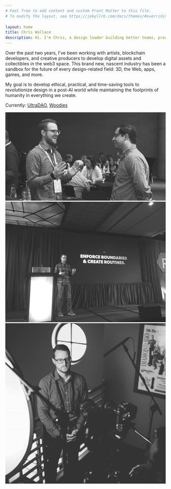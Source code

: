 ```yaml
---
# Feel free to add content and custom Front Matter to this file.
# To modify the layout, see https://jekyllrb.com/docs/themes/#overriding-theme-defaults

layout: home
title: Chris Wallace
description: Hi. I'm Chris, a design leader building better teams, processes, and products with emerging technology (like artificial intelligence, blockchain, and AR/VR).
---
```


<p class="fade-in-element">Over the past two years, I've been working with artists, blockchain developers, and creative producers to develop digital assets and collectibles in the web3 space. This brand new, nascent industry has been a sandbox for the future of every design-related field: 3D, the Web, apps, games, and more.</p>

<p class="fade-in-element">My goal is to develop ethical, practical, and time-saving tools to revolutionize design in a post-AI world while maintaining the footprints of humanity in everything we create.</p>

<p class="fade-in-element mb-12">Currently: <a href="https://ultradao.org">UltraDAO</a>, <a href="https://woodiesofficial.com">Woodies</a></p>

<div class="image-collage overflow-y-hidden">
    <img class="fade-in-element" src="/assets/images/cw-media-2.jpg" alt="">
    <img class="fade-in-element" src="/assets/images/cw-media-1.jpg" alt="">
    <img class="fade-in-element" src="/assets/images/cw-media-3.jpg" alt="">
</div>

